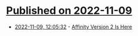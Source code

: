# [Published on 2022-11-09](index.md)

* [2022-11-09, 12:05:32](https://news.ycombinator.com/item?id=33530356) - [Affinity Version 2 Is Here](https://affinity.serif.com/en-gb/)
